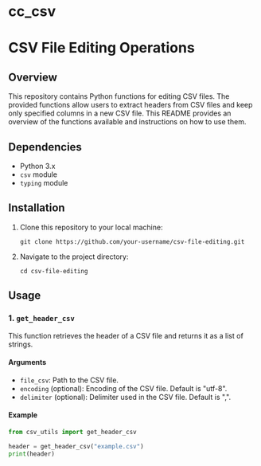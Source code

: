 # cc_csv
# CSV File Editing Operations

## Overview
This repository contains Python functions for editing CSV files. The provided functions allow users to extract headers from CSV files and keep only specified columns in a new CSV file. This README provides an overview of the functions available and instructions on how to use them.

## Dependencies
- Python 3.x
- `csv` module
- `typing` module

## Installation
1. Clone this repository to your local machine:
    ```
    git clone https://github.com/your-username/csv-file-editing.git
    ```
2. Navigate to the project directory:
    ```
    cd csv-file-editing
    ```

## Usage
### 1. `get_header_csv`
This function retrieves the header of a CSV file and returns it as a list of strings.

#### Arguments
- `file_csv`: Path to the CSV file.
- `encoding` (optional): Encoding of the CSV file. Default is "utf-8".
- `delimiter` (optional): Delimiter used in the CSV file. Default is ",".

#### Example
```python
from csv_utils import get_header_csv

header = get_header_csv("example.csv")
print(header)
